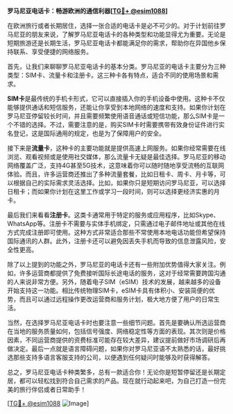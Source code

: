 **罗马尼亚电话卡：畅游欧洲的通信利器[[TG💪+ @esim1088](https://t.me/s/esim1088)]**

在欧洲旅行或者长期居住，选择一张合适的电话卡是必不可少的。对于计划前往罗马尼亚的朋友来说，了解罗马尼亚电话卡的各种类型和功能显得尤为重要。无论是短期旅游还是长期生活，罗马尼亚电话卡都能满足你的需求，帮助你在异国他乡保持联系、享受便捷的网络服务。

首先，让我们来聊聊罗马尼亚电话卡的基本分类。罗马尼亚的电话卡主要分为三种类型：SIM卡、流量卡和注册卡。这三种卡各有特点，适合不同的使用场景和需求。

**SIM卡**是最传统的手机卡形式，它可以直接插入你的手机设备中使用。这种卡不仅能够提供通话和短信服务，还能让你享受到本地网络的速度和支持。如果你计划在罗马尼亚停留较长时间，并且需要频繁使用语音通话或短信功能，那么SIM卡是一个不错的选择。不过，需要注意的是，购买SIM卡时需要携带有效身份证件进行实名登记，这是国际通用的规定，也是为了保障用户的安全。

接下来是**流量卡**，这种卡的主要功能就是提供高速上网服务。如果你经常需要在线浏览、观看视频或是使用社交媒体，那么流量卡无疑是最佳选择。罗马尼亚的移动网络覆盖广泛，支持4G甚至5G技术，这意味着你可以随时随地享受流畅的互联网体验。而且，许多运营商还推出了多种流量套餐，比如日租卡、周卡、月卡等，可以根据自己的实际需求灵活选择。比如，如果你只是短期访问罗马尼亚，可以选择日租卡；而如果你计划在这里工作或学习一段时间，则可以选择更经济实惠的月卡。

最后我们来看看**注册卡**。这类卡通常用于特定的服务或应用程序，比如Skype、WhatsApp等。注册卡不需要与实体手机绑定，只需通过电子邮件地址或其他在线方式完成注册即可使用。这种方式非常适合那些不常使用本地电话功能但希望保持国际通讯的人群。此外，注册卡还可以避免因丢失手机而导致的信息泄露风险，安全性更高。

除了以上提到的功能之外，罗马尼亚的电话卡还有一些附加优势值得大家关注。例如，许多运营商都提供了免费接听国际长途电话的服务，这对于经常需要跨国沟通的人来说非常方便。另外，随着电子SIM（eSIM）技术的发展，越来越多的设备开始支持这一功能。相比传统物理SIM卡，eSIM卡具有体积小、安装简便的优势，而且可以通过远程操作更改运营商和服务计划，极大地方便了用户的日常生活。

当然，在选择罗马尼亚电话卡时也要注意一些细节问题。首先是要确认所选运营商在当地的服务质量如何，包括信号强度、网络稳定性等方面的表现。其次则是价格因素，不同运营商提供的资费标准可能存在较大差异，建议提前做好市场调研后再做决定。最后一点就是语言障碍问题，如果你对罗马尼亚语不太熟悉的话，最好挑选那些支持多语言客服支持的公司，以便遇到任何疑问时能够及时获得解答。

总之，罗马尼亚电话卡种类繁多，总有一款适合你！无论你是短暂停留还是长期定居，都可以轻松找到符合自己需求的产品。现在就行动起来吧，为自己打造一份完美的旅行伴侣或者日常助手！

[[TG💪+ @esim1088](https://t.me/s/esim1088) ![Image](https://i.postimg.cc/4NQfJmqS/Snipaste-2025-05-13-00-14-12.png)]